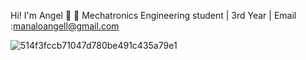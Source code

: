  Hi! I'm Angel 👋
🔭 Mechatronics Engineering student | 3rd Year | Email :manaloangell@gmail.com


![514f3fccb71047d780be491c435a79e1](https://github.com/manaloanghell/manaloanghell/assets/157549014/e2ab85a8-7374-4997-b139-e97fba086db3)


